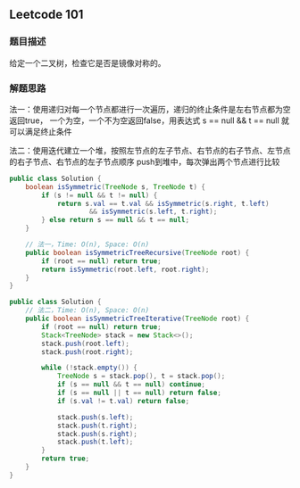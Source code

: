 ## Leetcode 101

### 题目描述

给定一个二叉树，检查它是否是镜像对称的。


### 解题思路
法一：使用递归对每一个节点都进行一次遍历，递归的终止条件是左右节点都为空返回true，
一个为空，一个不为空返回false，用表达式 s == null && t == null 就可以满足终止条件

法二：使用迭代建立一个堆，按照左节点的左子节点、右节点的右子节点、左节点的右子节点、右节点的左子节点顺序
push到堆中，每次弹出两个节点进行比较


```java
public class Solution {
    boolean isSymmetric(TreeNode s, TreeNode t) {
        if (s != null && t != null) {
            return s.val == t.val && isSymmetric(s.right, t.left)
                    && isSymmetric(s.left, t.right);
        } else return s == null && t == null;
    }

    // 法一，Time: O(n), Space: O(n)
    public boolean isSymmetricTreeRecursive(TreeNode root) {
        if (root == null) return true;
        return isSymmetric(root.left, root.right);
    }
}
```

```java
public class Solution {
    // 法二，Time: O(n), Space: O(n)
    public boolean isSymmetricTreeIterative(TreeNode root) {
        if (root == null) return true;
        Stack<TreeNode> stack = new Stack<>();
        stack.push(root.left);
        stack.push(root.right);

        while (!stack.empty()) {
            TreeNode s = stack.pop(), t = stack.pop();
            if (s == null && t == null) continue;
            if (s == null || t == null) return false;
            if (s.val != t.val) return false;

            stack.push(s.left);
            stack.push(t.right);
            stack.push(s.right);
            stack.push(t.left);
        }
        return true;
    }
}
```